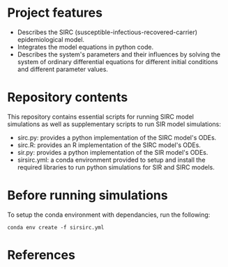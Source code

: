 # Project features
* Describes the SIRC (susceptible-infectious-recovered-carrier) epidemiological model.
* Integrates the model equations in python code.
* Describes the system's parameters and their influences by solving the system of ordinary differential equations for different initial conditions and different parameter values.

# Repository contents
This repository contains essential scripts for running SIRC model simulations as well as supplementary scripts to run SIR model simulations: 

* sirc.py: provides a python implementation of the SIRC model's ODEs.
* sirc.R: provides an R implementation of the SIRC model's ODEs.
* sir.py: provides a python implementation of the SIR model's ODEs.
* sirsirc.yml: a conda environment provided to setup and install the required libraries to run python simulations for SIR and SIRC models.

# Before running simulations
To setup the conda environment with dependancies, run the following:
~~~
conda env create -f sirsirc.yml
~~~

# References


